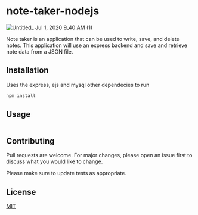 # note-taker-nodejs

![Untitled_ Jul 1, 2020 9_40 AM (1)](https://user-images.githubusercontent.com/33443452/86250908-330dbb00-bb7f-11ea-8c7c-79d6a793af24.gif)

Note taker is an application that can be used to write, save, and delete notes. This application will use an express backend and save and retrieve note data from a JSON file.

## Installation

Uses the express, ejs and mysql other dependecies to run

```bash
npm install 
```

## Usage

```javaScript
```

## Contributing
Pull requests are welcome. For major changes, please open an issue first to discuss what you would like to change.

Please make sure to update tests as appropriate.

## License
[MIT](https://choosealicense.com/licenses/mit/)
